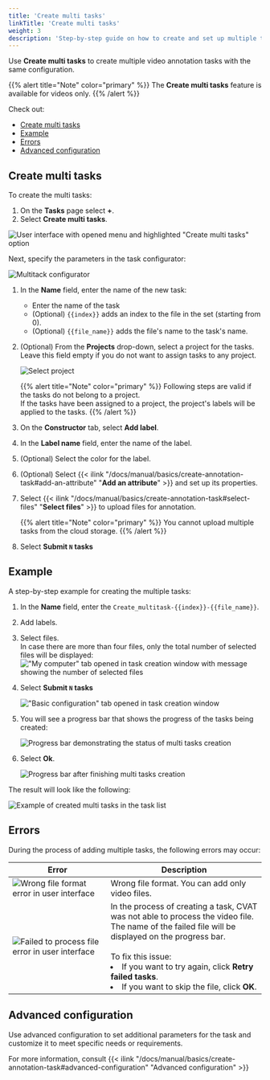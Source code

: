 ```yaml
---
title: 'Create multi tasks'
linkTitle: 'Create multi tasks'
weight: 3
description: 'Step-by-step guide on how to create and set up multiple tasks'
---
```


Use **Create multi tasks** to create multiple video annotation tasks with the same configuration.

{{% alert title="Note" color="primary" %}}
The **Create multi tasks** feature is available for videos only.
{{% /alert %}}

Check out:

- [Create multi tasks](#create-multi-tasks)
- [Example](#example)
- [Errors](#errors)
- [Advanced configuration](#advanced-configuration)

## Create multi tasks

To create the multi tasks:
1. On the **Tasks** page select **+**.
1. Select **Create multi tasks**.

![User interface with opened menu and highlighted "Create multi tasks" option](/images/create_multi_tasks_1.png)

Next, specify the parameters in the task configurator:

![Multitack configurator](/images/create_multi_tasks_2.png)

1. In the **Name** field, enter the name of the new task:

   - Enter the name of the task
   - (Optional) `{{index}}` adds an index to the file in the set (starting from 0).
   - (Optional) `{{file_name}}` adds the file's name to the task's name.

1. (Optional) From the **Projects** drop-down, select a project for the tasks.
   <br>Leave this field empty if you do not want to assign tasks to any project.

   ![Select project](/images/select_project.png)

   {{% alert title="Note" color="primary" %}}
   Following steps are valid if the tasks do not belong to a project.
   <br>If the tasks have been assigned to a project, the project's labels will be applied to the tasks.
   {{% /alert %}}

1. On the **Constructor** tab, select **Add label**.
1. In the **Label name** field, enter the name of the label.
1. (Optional) Select the color for the label.
1. (Optional) Select
   {{< ilink "/docs/manual/basics/create-annotation-task#add-an-attribute" "**Add an attribute**" >}}
   and set up its properties.
1. Select {{< ilink "/docs/manual/basics/create-annotation-task#select-files" "**Select files**" >}}
   to upload files for annotation.

   {{% alert title="Note" color="primary" %}}
   You cannot upload multiple tasks from the cloud storage.
   {{% /alert %}}

1. Select **Submit `N` tasks**

## Example

A step-by-step example for creating the multiple tasks:

1. In the **Name** field, enter the `Create_multitask-{{index}}-{{file_name}}`.
1. Add labels.
1. Select files. <br>In case there are more than four files,
   only the total number of selected files will be displayed:
   !["My computer" tab opened in task creation window with message showing the number of selected files](/images/create_multi_tasks_3.png)
1. Select **Submit `N` tasks**

   !["Basic configuration" tab opened in task creation window](/images/create_multi_tasks_4.png)

1. You will see a progress bar that shows the progress of the tasks being created:

   ![Progress bar demonstrating the status of multi tasks creation](/images/create_multi_tasks_5.png)

1. Select **Ok**.

   ![Progress bar after finishing multi tasks creation](/images/create_multi_tasks_6.png)

The result will look like the following:

![Example of created multi tasks in the task list](/images/create_multi_tasks_7.png)

## Errors

During the process of adding multiple tasks, the following errors may occur:

<!--lint disable maximum-line-length-->

| Error                     | Description                                                                                                                                                                                                                                                                                      |
| ------------------------- | ------------------------------------------------------------------------------------------------------------------------------------------------------------------------------------------------------------------------------------------------------------------------------------------------ |
| ![Wrong file format error in user interface](/images/create_multi_tasks_8.png) | Wrong file format. You can add only video files.                                                                                                                                                                                                                                                 |
| ![Failed to process file error in user interface](/images/create_multi_tasks_9.png) | In the process of creating a task, CVAT was not able to process the video file. <br>The name of the failed file will be displayed on the progress bar. <br><br> To fix this issue: <li> If you want to try again, click **Retry failed tasks**. <li> If you want to skip the file, click **OK**. |

<!--lint enable maximum-line-length-->

## Advanced configuration

Use advanced configuration to set additional parameters for the task
and customize it to meet specific needs or requirements.

For more information, consult
{{< ilink "/docs/manual/basics/create-annotation-task#advanced-configuration" "Advanced configuration" >}}
